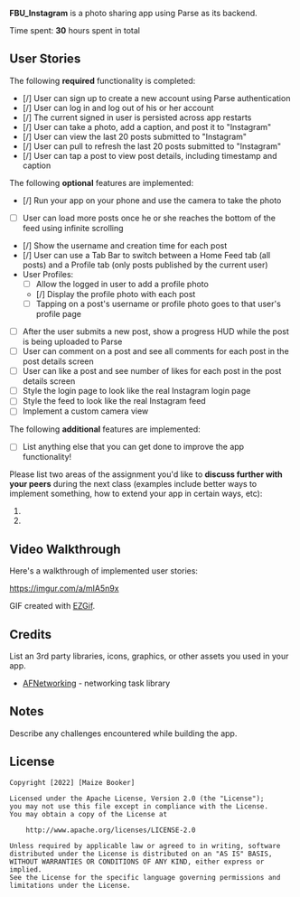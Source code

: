**FBU_Instagram** is a photo sharing app using Parse as its backend.

Time spent: **30** hours spent in total

## User Stories

The following **required** functionality is completed:

- [/] User can sign up to create a new account using Parse authentication
- [/] User can log in and log out of his or her account
- [/] The current signed in user is persisted across app restarts
- [/] User can take a photo, add a caption, and post it to "Instagram"
- [/] User can view the last 20 posts submitted to "Instagram"
- [/] User can pull to refresh the last 20 posts submitted to "Instagram"
- [/] User can tap a post to view post details, including timestamp and caption

The following **optional** features are implemented:

- [/] Run your app on your phone and use the camera to take the photo
- [ ] User can load more posts once he or she reaches the bottom of the feed using infinite scrolling
- [/] Show the username and creation time for each post
- [/] User can use a Tab Bar to switch between a Home Feed tab (all posts) and a Profile tab (only posts published by the current user)
- User Profiles:
  - [ ] Allow the logged in user to add a profile photo
  - [/] Display the profile photo with each post
  - [ ] Tapping on a post's username or profile photo goes to that user's profile page
- [ ] After the user submits a new post, show a progress HUD while the post is being uploaded to Parse
- [ ] User can comment on a post and see all comments for each post in the post details screen
- [ ] User can like a post and see number of likes for each post in the post details screen
- [ ] Style the login page to look like the real Instagram login page
- [ ] Style the feed to look like the real Instagram feed
- [ ] Implement a custom camera view

The following **additional** features are implemented:

- [ ] List anything else that you can get done to improve the app functionality!

Please list two areas of the assignment you'd like to **discuss further with your peers** during the next class (examples include better ways to implement something, how to extend your app in certain ways, etc):

1.
2.

## Video Walkthrough

Here's a walkthrough of implemented user stories:

https://imgur.com/a/mIA5n9x

GIF created with [EZGif](https://ezgif.com).

## Credits

List an 3rd party libraries, icons, graphics, or other assets you used in your app.

- [AFNetworking](https://github.com/AFNetworking/AFNetworking) - networking task library

## Notes

Describe any challenges encountered while building the app.

## License

    Copyright [2022] [Maize Booker]

    Licensed under the Apache License, Version 2.0 (the "License");
    you may not use this file except in compliance with the License.
    You may obtain a copy of the License at

        http://www.apache.org/licenses/LICENSE-2.0

    Unless required by applicable law or agreed to in writing, software
    distributed under the License is distributed on an "AS IS" BASIS,
    WITHOUT WARRANTIES OR CONDITIONS OF ANY KIND, either express or implied.
    See the License for the specific language governing permissions and
    limitations under the License.
